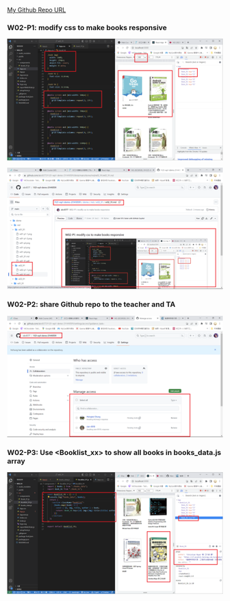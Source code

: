 [My Github Repo URL](https://github.com/abc6577/1121-wp1-demo-211410591)

### W02-P1: modify css to make books responsive

![](w02-p1-1.png)

![](w02-p1-2.png)

### W02-P2: share Github repo to the teacher and TA

![](w02-p2.png)

### W02-P3: Use <Booklist_xx> to show all books in books_data.js array

![](w02-p3.png)
